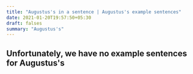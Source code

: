 ```yaml
---
title: "Augustus's in a sentence | Augustus's example sentences"
date: 2021-01-20T19:57:50+05:30
draft: falses
summary: "Augustus's"
---
```

## Unfortunately, we have no example sentences for Augustus's                 
